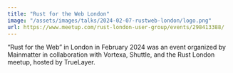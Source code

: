 ```yaml
---
title: "Rust for the Web London"
image: "/assets/images/talks/2024-02-07-rustweb-london/logo.png"
url: https://www.meetup.com/rust-london-user-group/events/298413388/
---
```


“Rust for the Web” in London in February 2024 was an event organized by
Mainmatter in collaboration with Vortexa, Shuttle, and the Rust London meetup,
hosted by TrueLayer.
